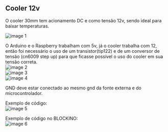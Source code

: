 ## Cooler 12v

O cooler 30mm tem acionamento DC e como tensão 12v, sendo ideal para baixar temperaturas.  

![image 1](https://user-images.githubusercontent.com/90244580/185233142-72f85abc-81f2-492b-adb5-df98285509b8.png)  

O Arduino e o Raspberry trabalham com 5v, já o cooler trabalha com 12, então foi necessário o uso de um transistor(tip122) e de um conversor de tensão (cn6009 step up) para que ficasse possível o uso do cooler em sua tensão correta.  
![image 2](https://user-images.githubusercontent.com/90244580/185233242-bceeb1ba-4922-435d-a8c7-431fa9fa1442.png)  
![image 3](https://user-images.githubusercontent.com/90244580/185233286-731d84b6-351f-46b7-8dd1-1d99fc3ead37.png)  
![image 4](https://user-images.githubusercontent.com/90244580/185233318-e411288f-f7a7-41bc-9704-e71d8da49bfd.png)  

GND deve estar conectado ao mesmo gnd da fonte externa e do microcontrolador.  

Exemplo de código:  
![image 5](https://user-images.githubusercontent.com/90244580/185233452-0821f5b7-3a59-40ad-ad61-97239859cba9.png)  

Exemplo de código no BLOCKINO:  
![image 6](https://user-images.githubusercontent.com/90244580/185233581-7f86db7a-bb2d-4fd7-a0f4-b56fcbd9e357.png)  
